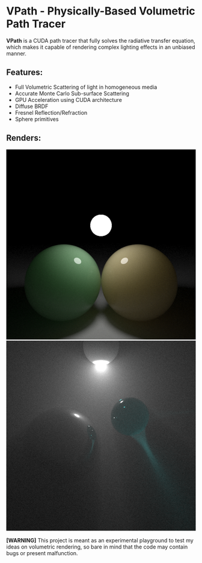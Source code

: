 VPath - Physically-Based Volumetric Path Tracer
=

**VPath** is a CUDA path tracer that fully solves the radiative transfer equation, which makes it capable of rendering complex lighting effects in an unbiased manner. 

Features:
-
  
- Full Volumetric Scattering of light in homogeneous media
- Accurate Monte Carlo Sub-surface Scattering
- GPU Acceleration using CUDA architecture
- Diffuse BRDF
- Fresnel Reflection/Refraction
- Sphere primitives

Renders:
-
<p align="center">
<img src="https://github.com/D-POWER/vpath/blob/master/renders/sss-spheres.png?raw=true"/>
<img src="https://github.com/D-POWER/vpath/blob/master/renders/image192605.png?raw=true"/>
</p>

<b>[WARNING]</b> This project is meant as an experimental playground to test my ideas on volumetric rendering, so bare in mind that the code may contain bugs or present malfunction.

